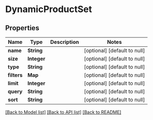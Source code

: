 # DynamicProductSet
## Properties

Name | Type | Description | Notes
------------ | ------------- | ------------- | -------------
**name** | **String** |  | [optional] [default to null]
**size** | **Integer** |  | [optional] [default to null]
**type** | **String** |  | [optional] [default to null]
**filters** | **Map** |  | [optional] [default to null]
**limit** | **Integer** |  | [optional] [default to null]
**query** | **String** |  | [optional] [default to null]
**sort** | **String** |  | [optional] [default to null]

[[Back to Model list]](../README.md#documentation-for-models) [[Back to API list]](../README.md#documentation-for-api-endpoints) [[Back to README]](../README.md)

